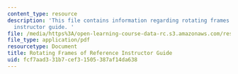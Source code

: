```yaml
---
content_type: resource
description: 'This file contains information regarding rotating frames of reference
  instructor guide. '
file: /media/https%3A/open-learning-course-data-rc.s3.amazonaws.com/res-tll-004-stem-concept-videos-fall-2013/fcf7aad331b7cef31505387af14da638_MITRES_TLL-004F13_RotGuide.pdf
file_type: application/pdf
resourcetype: Document
title: Rotating Frames of Reference Instructor Guide
uid: fcf7aad3-31b7-cef3-1505-387af14da638
---
```

